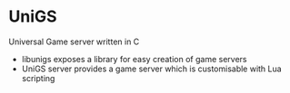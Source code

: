 # UniGS
Universal Game server written in C

- libunigs exposes a library for easy creation of game servers
- UniGS server provides a game server which is customisable with Lua scripting
